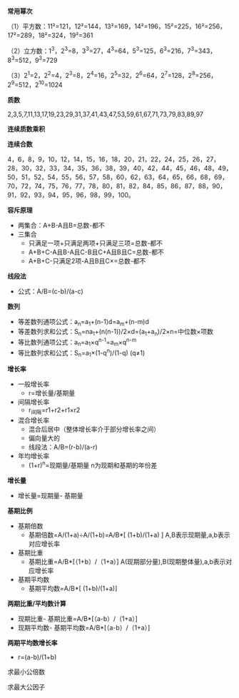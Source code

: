**常用幂次**

（1）平方数：11²=121，12²=144，13²=169，14²=196，15²=225，16²=256，17²=289，18²=324，19²=361

（2）立方数：1<sup>3</sup>，2<sup>3</sup>=8，3<sup>3</sup>=27，4<sup>3</sup>=64，5<sup>3</sup>=125，6<sup>3</sup>=216，7<sup>3</sup>=343，8<sup>3</sup>=512，9<sup>3</sup>=729

（3）2<sup>1</sup>=2，2<sup>2</sup>=4，2<sup>3</sup>=8，2<sup>4</sup>=16，2<sup>5</sup>=32，2<sup>6</sup>=64，2<sup>7</sup>=128，2<sup>8</sup>=256，2<sup>9</sup>=512，2<sup>10</sup>=1024

**质数**

2,3,5,7,11,13,17,19,23,29,31,37,41,43,47,53,59,61,67,71,73,79,83,89,97

**连续质数乘积**



**连续合数**

4，6，8，9，10，12，14，15，16，18，20，21，22，24，25，26，27，28，30，32，33，34，35，36，38，39，40，42，44，45，46，48，49，50，51，52，54，55，56，57，58，60，62，63，64，65，66，68，69，70，72，74，75，76，77，78，80，81，82，84，85，86，87，88，90，91，92，93，94，95，96，98，99，100。



**容斥原理**

- 两集合：A+B-A且B=总数-都不
- 三集合
  - 只满足一项+只满足两项+只满足三项=总数-都不
  - A+B+C-A且B-A且C-B且C+A且B且C=总数-都不
  - A+B+C-只满足2项-A且B且C×=总数-都不

**线段法**

- 公式：A/B=(c-b)/(a-c)

**数列**

- 等差数列通项公式：a<sub>n</sub>=a<sub>1</sub>+(n-1)d=a<sub>m</sub>+(n-m)d
- 等差数列求和公式：S<sub>n</sub>=na<sub>1</sub>+(n(n-1))/2×d=(a<sub>1</sub>+a<sub>n</sub>)/2×n=中位数×项数
- 等比数列通项公式：a<sub>n</sub>=a<sub>1</sub>×q<sup>n-1</sup>=a<sub>m</sub>×q<sup>n-m</sup>
- 等比数列求和公式：S<sub>n</sub>=a<sub>1</sub>×(1-q<sup>n</sup>)/(1-q)     (q≠1)





**增长率**

- 一般增长率
  - r=增长量/基期量
- 间隔增长率
  - r<sub>间隔</sub>=r1+r2+r1×r2
- 混合增长率
  - 混合后居中（整体增长率介于部分增长率之间）
  - 偏向量大的
  - 线段法：A/B=(r-b)/(a-r)
- 年均增长率
  - (1+r)<sup>n</sup>=现期量/基期量			n为现期和基期的年份差

**增长量**

- 增长量=现期量- 基期量

**基期比例**

- 基期倍数
  - 基期倍数=A/(1+a)÷A/(1+b)=A/B*[ (1+b)/(1+a) ]    A,B表示现期量,a,b表示对应增长率
- 基期比重
  - 基期比重=A/B*[（1+b）/（1+a）]     A(现期部分量),B(现期整体量),a,b表示对应增长率
- 基期平均数
  - 基期平均数=A/B*[ (1+b)/(1+a)]

**两期比重/平均数计算**

- 现期比重- 基期比重=A/B*[（a-b）/（1+a）]
- 现期平均数- 基期平均数=A/B*[（a-b）/（1+a）]

**两期平均数增长率**

- r=(a-b)/(1+b)







求最小公倍数



求最大公因子